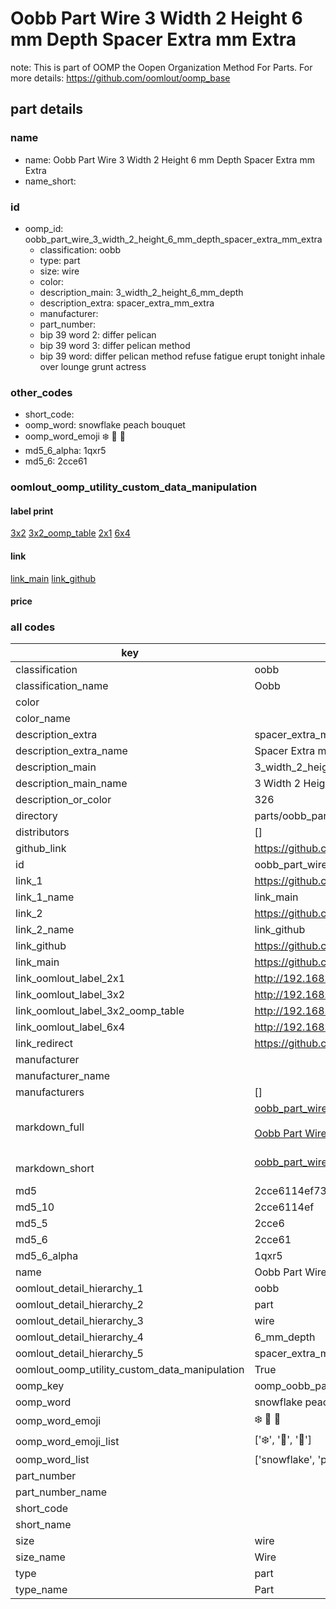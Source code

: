 # Oobb Part Wire 3 Width 2 Height 6 mm Depth Spacer Extra mm Extra  

note: This is part of OOMP the Oopen Organization Method For Parts. For more details: https://github.com/oomlout/oomp_base

##  part details
  







### name
* name: Oobb Part Wire 3 Width 2 Height 6 mm Depth Spacer Extra mm Extra
* name_short: 
### id
* oomp_id: oobb_part_wire_3_width_2_height_6_mm_depth_spacer_extra_mm_extra
  * classification: oobb
  * type: part
  * size: wire
  * color: 
  * description_main: 3_width_2_height_6_mm_depth
  * description_extra: spacer_extra_mm_extra
  * manufacturer: 
  * part_number: 
  * bip 39 word 2: differ pelican
  * bip 39 word 3: differ pelican method
  * bip 39 word: differ pelican method refuse fatigue erupt tonight inhale over lounge grunt actress

### other_codes
* short_code: 
* oomp_word: snowflake peach bouquet
* oomp_word_emoji :snowflake: :peach: :bouquet:
* md5_6_alpha: 1qxr5
* md5_6: 2cce61






### oomlout_oomp_utility_custom_data_manipulation
#### label print
[3x2](http://192.168.1.245:1112/?label=oomp%201qxr5)
[3x2_oomp_table](http://192.168.1.108:1112/?label=oomp%201qxr5)
[2x1](http://192.168.1.242:1112/?label=oomp%201qxr5)
[6x4](http://192.168.1.55:1112/?label=oomp%201qxr5)    

#### link

[link_main](https://github.com/oomlout/oomlout_oomp_version_1_messy/tree/main/parts/oobb_part_wire_3_width_2_height_6_mm_depth_spacer_extra_mm_extra) [link_github](https://github.com/oomlout/oomlout_oomp_version_1_messy/tree/main/parts/oobb_part_wire_3_width_2_height_6_mm_depth_spacer_extra_mm_extra)                             

#### price







### all codes 
| key | value |  
| --- | --- |  
| classification | oobb |  
| classification_name | Oobb |  
| color |  |  
| color_name |  |  
| description_extra | spacer_extra_mm_extra |  
| description_extra_name | Spacer Extra mm Extra |  
| description_main | 3_width_2_height_6_mm_depth |  
| description_main_name | 3 Width 2 Height 6 mm Depth |  
| description_or_color | 326 |  
| directory | parts/oobb_part_wire_3_width_2_height_6_mm_depth_spacer_extra_mm_extra |  
| distributors | [] |  
| github_link | https://github.com/oomlout/oomlout_oomp_part_src/tree/main/parts/oobb_part_wire_3_width_2_height_6_mm_depth_spacer_extra_mm_extra |  
| id | oobb_part_wire_3_width_2_height_6_mm_depth_spacer_extra_mm_extra |  
| link_1 | https://github.com/oomlout/oomlout_oomp_version_1_messy/tree/main/parts/oobb_part_wire_3_width_2_height_6_mm_depth_spacer_extra_mm_extra |  
| link_1_name | link_main |  
| link_2 | https://github.com/oomlout/oomlout_oomp_version_1_messy/tree/main/parts/oobb_part_wire_3_width_2_height_6_mm_depth_spacer_extra_mm_extra |  
| link_2_name | link_github |  
| link_github | https://github.com/oomlout/oomlout_oomp_version_1_messy/tree/main/parts/oobb_part_wire_3_width_2_height_6_mm_depth_spacer_extra_mm_extra |  
| link_main | https://github.com/oomlout/oomlout_oomp_version_1_messy/tree/main/parts/oobb_part_wire_3_width_2_height_6_mm_depth_spacer_extra_mm_extra |  
| link_oomlout_label_2x1 | http://192.168.1.242:1112/?label=oomp%201qxr5 |  
| link_oomlout_label_3x2 | http://192.168.1.245:1112/?label=oomp%201qxr5 |  
| link_oomlout_label_3x2_oomp_table | http://192.168.1.108:1112/?label=oomp%201qxr5 |  
| link_oomlout_label_6x4 | http://192.168.1.55:1112/?label=oomp%201qxr5 |  
| link_redirect | https://github.com/oomlout/oomlout_oomp_version_1_messy/tree/main/parts/oobb_part_wire_3_width_2_height_6_mm_depth_spacer_extra_mm_extra |  
| manufacturer |  |  
| manufacturer_name |  |  
| manufacturers | [] |  
| markdown_full | [oobb_part_wire_3_width_2_height_6_mm_depth_spacer_extra_mm_extra](none)<br>[](none)<br>[Oobb Part Wire 3 Width 2 Height 6 Mm Depth Spacer Extra Mm Extra](none)<br><br> |  
| markdown_short | [oobb_part_wire_3_width_2_height_6_mm_depth_spacer_extra_mm_extra](none)<br><br> |  
| md5 | 2cce6114ef73bc9133a9eb47186891ee |  
| md5_10 | 2cce6114ef |  
| md5_5 | 2cce6 |  
| md5_6 | 2cce61 |  
| md5_6_alpha | 1qxr5 |  
| name | Oobb Part Wire 3 Width 2 Height 6 mm Depth Spacer Extra mm Extra |  
| oomlout_detail_hierarchy_1 | oobb |  
| oomlout_detail_hierarchy_2 | part |  
| oomlout_detail_hierarchy_3 | wire |  
| oomlout_detail_hierarchy_4 | 6_mm_depth |  
| oomlout_detail_hierarchy_5 | spacer_extra_mm_extra |  
| oomlout_oomp_utility_custom_data_manipulation | True |  
| oomp_key | oomp_oobb_part_wire_3_width_2_height_6_mm_depth_spacer_extra_mm_extra |  
| oomp_word | snowflake peach bouquet |  
| oomp_word_emoji | :snowflake: :peach: :bouquet: |  
| oomp_word_emoji_list | [':snowflake:', ':peach:', ':bouquet:'] |  
| oomp_word_list | ['snowflake', 'peach', 'bouquet'] |  
| part_number |  |  
| part_number_name |  |  
| short_code |  |  
| short_name |  |  
| size | wire |  
| size_name | Wire |  
| type | part |  
| type_name | Part |  
